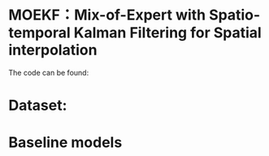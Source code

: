 # MOEKF：Mix-of-Expert with Spatio-temporal Kalman Filtering for Spatial interpolation
The code can be found:

# Dataset:

# Baseline models 
